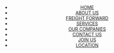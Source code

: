 <!DOCTYPE html>
<html>
<head>
    <title>Zinsco Group</title>
    <style>
        /* Add your CSS here */
    </style>
    <script>
        // Add your JavaScript here
    </script>
</head>
<body>
    <header>
        <nav>
            <ul>
                <li><a href="#home">HOME</a></li>
                <li><a href="#about">ABOUT US</a></li>
                <li><a href="#freight">FREIGHT FORWARD</a></li>
                <li><a href="#services">SERVICES</a></li>
                <li><a href="#companies">OUR COMPANIES</a></li>
                <li><a href="#contact">CONTACT US</a></li>
                <li><a href="#join">JOIN US</a></li>
                <li><a href="#location">LOCATION</a></li>
            </ul>
        </nav>
    </header>
    <main>
        <section id="home">
            <!-- Home content goes here -->
        </section>
        <section id="about">
            <!-- About Us content goes here -->
        </section>
        <section id="freight">
            <!-- Freight Forward content goes here -->
        </section>
        <section id="services">
            <!-- Services content goes here -->
        </section>
        <section id="companies">
            <!-- Our Companies content goes here -->
        </section>
        <section id="contact">
            <!-- Contact Us content goes here -->
        </section>
        <section id="join">
            <!-- Join Us content goes here -->
        </section>
        <section id="location">
            <!-- Location content goes here -->
        </section>
    </main>
    <footer>
        <!-- Footer content goes here -->
    </footer>
</body>
</html>

